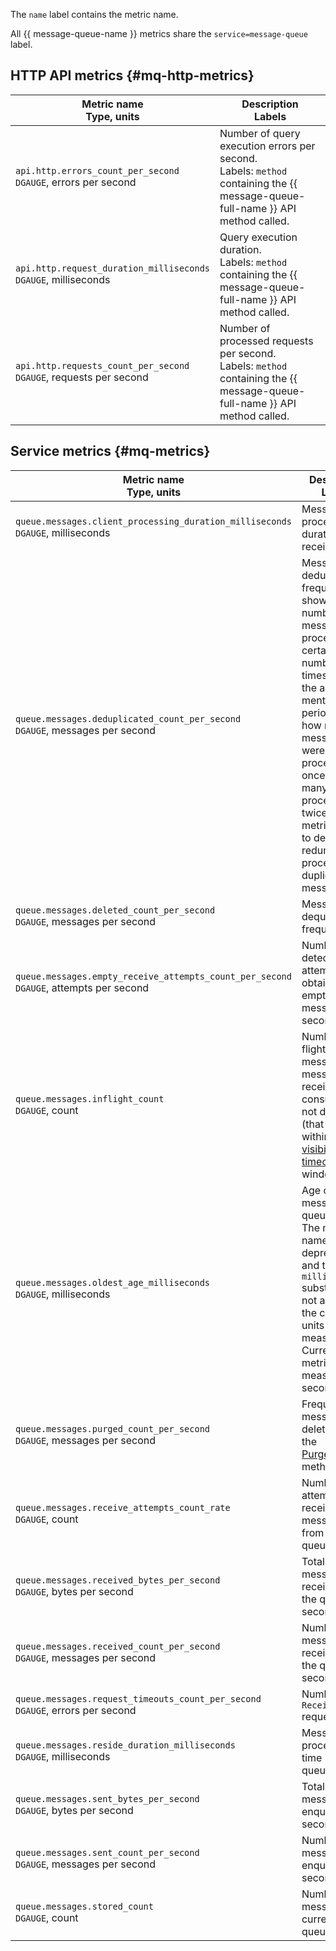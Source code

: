 The `name` label contains the metric name.

All {{ message-queue-name }} metrics share the `service=message-queue` label.

## HTTP API metrics {#mq-http-metrics}

| Metric name<br>Type, units | Description<br>Labels |
| --- | --- |
| `api.http.errors_count_per_second`<br>`DGAUGE`, errors per second | Number of query execution errors per second.<br>Labels: `method` containing the {{ message-queue-full-name }} API method called. |
| `api.http.request_duration_milliseconds`<br>`DGAUGE`, milliseconds | Query execution duration.<br>Labels: `method` containing the {{ message-queue-full-name }} API method called. |
| `api.http.requests_count_per_second`<br>`DGAUGE`, requests per second | Number of processed requests per second.<br>Labels: `method` containing the {{ message-queue-full-name }} API method called. |

## Service metrics {#mq-metrics}

| Metric name<br>Type, units | Description<br>Labels |
| --- | --- |
| `queue.messages.client_processing_duration_milliseconds`<br>`DGAUGE`, milliseconds | Message processing duration on the receiving side |
| `queue.messages.deduplicated_count_per_second`<br>`DGAUGE`, messages per second | Message deduplication frequency shows the number of messages processed a certain number of times during the above-mentioned period, e.g. how many messages were processed once, how many were processed twice, etc. This metric is used to detect redundant processing of duplicate messages. |
| `queue.messages.deleted_count_per_second`<br>`DGAUGE`, messages per second | Message dequeuing frequency |
| `queue.messages.empty_receive_attempts_count_per_second`<br>`DGAUGE`, attempts per second | Number of detected attempts to obtain an empty message per second |
| `queue.messages.inflight_count`<br>`DGAUGE`, count | Number of in-flight messages, i.e., messages received by consumers but not dequeued (that are still within the [visibility timeout](../../../message-queue/concepts/visibility-timeout.md) window). |
| `queue.messages.oldest_age_milliseconds`<br>`DGAUGE`, milliseconds | Age of oldest message in the queue.<br>The metric name is deprecated, and the `milliseconds` substring does not align with the current units of measure. Currently, the metric is measured in seconds (`s`). |
| `queue.messages.purged_count_per_second`<br>`DGAUGE`, messages per second | Frequency of message deletion using the [PurgeQueue](../../../message-queue/api-ref/queue/PurgeQueue) method |
| `queue.messages.receive_attempts_count_rate`<br>`DGAUGE`, count | Number of attempts to receive messages from the queue |
| `queue.messages.received_bytes_per_second`<br>`DGAUGE`, bytes per second | Total size of messages received from the queue per second |
| `queue.messages.received_count_per_second`<br>`DGAUGE`, messages per second | Number of messages received from the queue per second |
| `queue.messages.request_timeouts_count_per_second`<br>`DGAUGE`, errors per second | Number of `ReceiveMessage` request errors |
| `queue.messages.reside_duration_milliseconds`<br>`DGAUGE`, milliseconds | Message processing time in the queue |
| `queue.messages.sent_bytes_per_second`<br>`DGAUGE`, bytes per second | Total size of messages enqueued per second |
| `queue.messages.sent_count_per_second`<br>`DGAUGE`, messages per second | Number of messages enqueued per second |
| `queue.messages.stored_count`<br>`DGAUGE`, count | Number of messages currently in the queue |